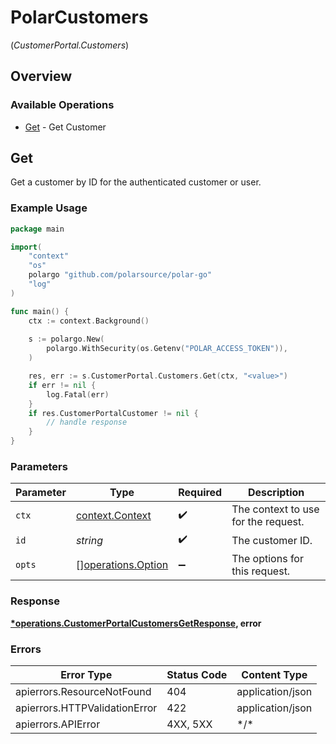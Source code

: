# PolarCustomers
(*CustomerPortal.Customers*)

## Overview

### Available Operations

* [Get](#get) - Get Customer

## Get

Get a customer by ID for the authenticated customer or user.

### Example Usage

```go
package main

import(
	"context"
	"os"
	polargo "github.com/polarsource/polar-go"
	"log"
)

func main() {
    ctx := context.Background()
    
    s := polargo.New(
        polargo.WithSecurity(os.Getenv("POLAR_ACCESS_TOKEN")),
    )

    res, err := s.CustomerPortal.Customers.Get(ctx, "<value>")
    if err != nil {
        log.Fatal(err)
    }
    if res.CustomerPortalCustomer != nil {
        // handle response
    }
}
```

### Parameters

| Parameter                                                | Type                                                     | Required                                                 | Description                                              |
| -------------------------------------------------------- | -------------------------------------------------------- | -------------------------------------------------------- | -------------------------------------------------------- |
| `ctx`                                                    | [context.Context](https://pkg.go.dev/context#Context)    | :heavy_check_mark:                                       | The context to use for the request.                      |
| `id`                                                     | *string*                                                 | :heavy_check_mark:                                       | The customer ID.                                         |
| `opts`                                                   | [][operations.Option](../../models/operations/option.md) | :heavy_minus_sign:                                       | The options for this request.                            |

### Response

**[*operations.CustomerPortalCustomersGetResponse](../../models/operations/customerportalcustomersgetresponse.md), error**

### Errors

| Error Type                    | Status Code                   | Content Type                  |
| ----------------------------- | ----------------------------- | ----------------------------- |
| apierrors.ResourceNotFound    | 404                           | application/json              |
| apierrors.HTTPValidationError | 422                           | application/json              |
| apierrors.APIError            | 4XX, 5XX                      | \*/\*                         |